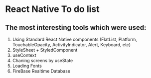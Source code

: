 # React Native To do list

## The most interesting tools which were used:

1. Using Standard React Native components (FlatList, Platform, TouchableOpacity, ActivityIndicator, Alert, Keyboard, etc)
2. StyleSheet + StyledComponent
3. useContext
4. Chaning screens by useState
5. Loading Fonts
6. FireBase Realtime Database
